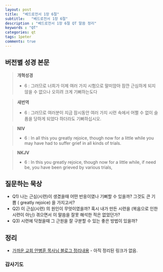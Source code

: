 ```yaml
---
layout: post
title:  "베드로전서 1장 6절"
subtitle:   "베드로전서 1장 6절"
description : "베드로전서 1장 6절 QT 말씀 정리"
keywords : "QT"
categories: qt
tags: 1peter
comments: true
---
```


## 버전별 성경 본문

> **개혁성경**
>* 6 : 그러므로 너희가 이제 여러 가지 시험으로 말미암아 잠깐 근심하게 되지 않을 수 없으나 오히려 크게 기뻐하는도다

> **새번역**
>* 6 : 그러므로 여러분이 지금 잠시동안 여러 가지 시련 속에서 어쩔 수 없이 슬픔을 당하게 되었다 하더라도 기뻐하십시오.

> **NIV**
>* 6 : In all this you greatly rejoice, though now for a little while you may have had to suffer grief in all kinds of trials. 

> **NKJV**
>* 6 : In this you greatly rejoice, though now for a little while, if need be, you have been grieved by various trials,

## 질문하는 묵상

* Q1) 나는 근심(시련)이 생겼을때 어떤 반응이였나 기뻐할 수 있을까? 그것도 큰 기쁨 ( greatly rejoice) 을 가지고서?
* Q2) 이 근심(시련) 의 원인이 무엇이였을까? 혹시 내가 만든 시련을 (복음으로 인한 시련이 아닌)  겪으면서 이 말씀을 잘못 해석한 적은 없었던가?
* Q3) 시련에 닥쳤을때 그 근원을 잘 구분할 수 있는 좋은 방법이 있을까?

## 정리
* [가까운 교회 안병훈 목사님 블로그 정리내용]() - 아직 정리된 링크가 없음.

### 감사기도
